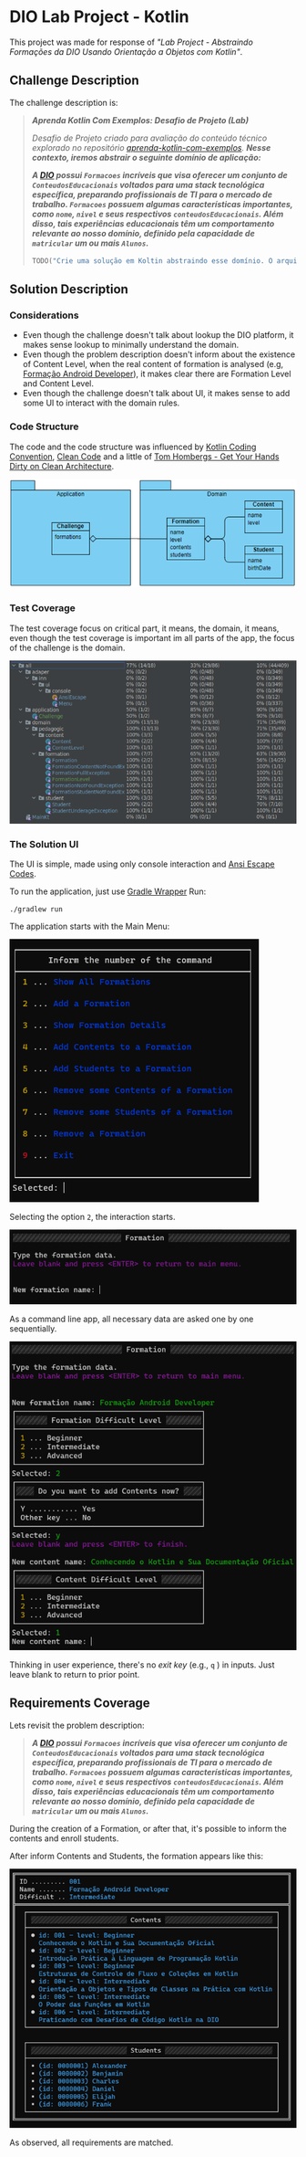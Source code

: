 # DIO Lab Project - Kotlin

This project was made for response of <span lang="portuguese">*"Lab Project - Abstraindo Formações da DIO Usando Orientação a Objetos com Kotlin"*</span>.

## Challenge Description

The challenge description is:

> ***Aprenda Kotlin Com Exemplos: Desafio de Projeto (Lab)***
> 
>*<span lang="portuguese">Desafio de Projeto criado para avaliação do conteúdo técnico explorado no repositório [aprenda-kotlin-com-exemplos](https://github.com/digitalinnovationone/aprenda-kotlin-com-exemplos). **Nesse contexto, iremos abstrair o seguinte domínio de aplicação:**</span>*
> 
>*<span lang="portuguese">**A [DIO](https://web.dio.me) possui `Formacoes` incríveis que visa oferecer um conjunto de `ConteudosEducacionais` voltados para uma stack tecnológica específica, preparando profissionais de TI para o mercado de trabalho. `Formacoes` possuem algumas características importantes, como `nome`, `nivel` e seus respectivos `conteudosEducacionais`. Além disso, tais experiências educacionais têm um comportamento relevante ao nosso domínio, definido pela capacidade de `matricular` um ou mais `Alunos`.**</span>*
> 
> ```kotlin
> TODO("Crie uma solução em Koltin abstraindo esse domínio. O arquivo [desafio.kt] te ajudará 😉")
> ```

## Solution Description

### Considerations

* Even though the challenge doesn't talk about lookup the DIO platform, it makes sense lookup to minimally understand the domain.
* Even though the problem description doesn't inform about the existence of Content Level, when the real content of formation is analysed (e.g, [Formação Android Developer](https://web.dio.me/track/formacao-android-developer)), it makes clear there are Formation Level and Content Level.
* Even though the challenge doesn't talk about UI, it makes sense to add some UI to interact with the domain rules.  

### Code Structure

The code and the code structure was influenced by [Kotlin Coding Convention](https://kotlinlang.org/docs/coding-conventions.html), [Clean Code](https://www.amazon.com/Clean-Code-Handbook-Software-Craftsmanship/dp/0132350882) and a little of [Tom Hombergs - Get Your Hands Dirty on Clean Architecture](https://github.com/thombergs/buckpal).

![ClassDiagram.png](src%2Fmain%2Fresources%2Fimages%2FClassDiagram.png)

### Test Coverage

The test coverage focus on critical part, it means, the domain, it means, even though the test coverage is important im all parts of the app, the focus of the challenge is the domain.

![CodeCoverage.png](src%2Fmain%2Fresources%2Fimages%2FCodeCoverage.png)

### The Solution UI

The UI is simple, made using only console interaction and [Ansi Escape Codes](https://en.wikipedia.org/wiki/ANSI_escape_code).

To run the application, just use [Gradle Wrapper](https://docs.gradle.org/current/userguide/gradle_wrapper.html) Run:
```
./gradlew run
```

The application starts with the Main Menu:

![MainMenu.png](src%2Fmain%2Fresources%2Fimages%2FMainMenu.png)

Selecting the option `2`, the interaction starts. 

![NewFormation.png](src%2Fmain%2Fresources%2Fimages%2FNewFormation.png)

As a command line app, all necessary data are asked one by one sequentially.

![newFormationNameAndLevel.png](src%2Fmain%2Fresources%2Fimages%2FnewFormationNameAndLevel.png)

Thinking in user experience, there's no *exit key* (e.g., `q` ) in inputs. Just leave blank to return to prior point. 

## Requirements Coverage

Lets revisit the problem description:

> *<span lang="portuguese">**A [DIO](https://web.dio.me) possui `Formacoes` incríveis que visa oferecer um conjunto de `ConteudosEducacionais` voltados para uma stack tecnológica específica, preparando profissionais de TI para o mercado de trabalho. `Formacoes` possuem algumas características importantes, como `nome`, `nivel` e seus respectivos `conteudosEducacionais`. Além disso, tais experiências educacionais têm um comportamento relevante ao nosso domínio, definido pela capacidade de `matricular` um ou mais `Alunos`.**</span>*

During the creation of a Formation, or after that, it's possible to inform the contents and enroll students.

After inform Contents and Students, the formation appears like this:
 
![Formation.png](src%2Fmain%2Fresources%2Fimages%2FFormation.png)

As observed, all requirements are matched. 